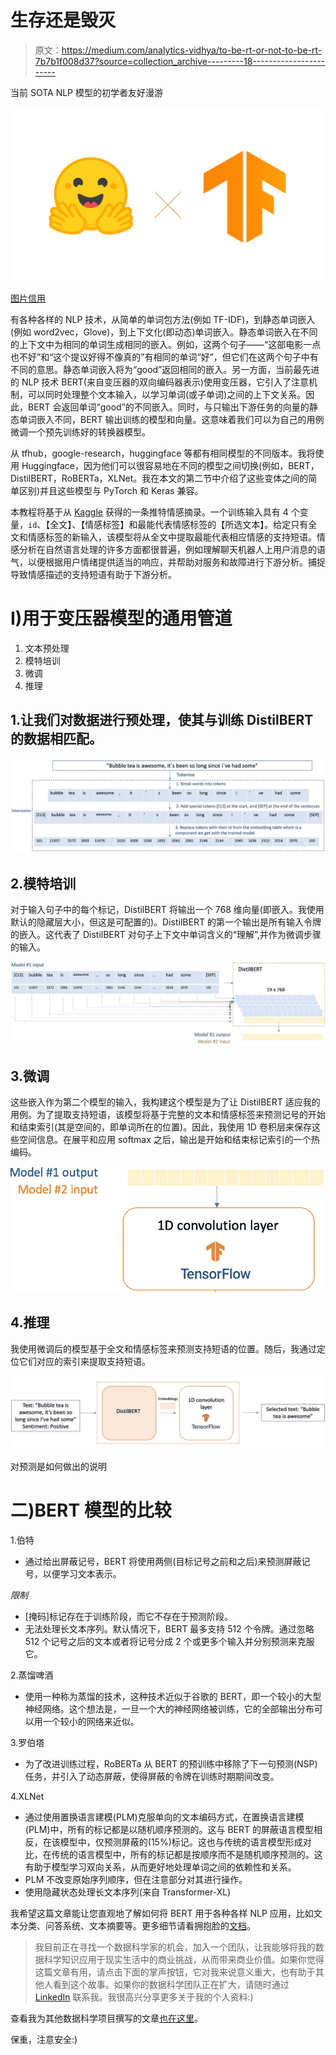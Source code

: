 # 生存还是毁灭

> 原文：<https://medium.com/analytics-vidhya/to-be-rt-or-not-to-be-rt-7b7b1f008d37?source=collection_archive---------18----------------------->

当前 SOTA NLP 模型的初学者友好漫游

![](img/8ab93b5dfbbab3ce444d1d02ea1ad73e.png)

[图片信用](/tensorflow/using-tensorflow-2-for-state-of-the-art-natural-language-processing-102445cda54a)

有各种各样的 NLP 技术，从简单的单词包方法(例如 TF-IDF)，到静态单词嵌入(例如 word2vec，Glove)，到上下文化(即动态)单词嵌入。静态单词嵌入在不同的上下文中为相同的单词生成相同的嵌入。例如，这两个句子——“这部电影一点也不好”和“这个提议好得不像真的”有相同的单词“好”，但它们在这两个句子中有不同的意思。静态单词嵌入将为“good”返回相同的嵌入。另一方面，当前最先进的 NLP 技术 BERT(来自变压器的双向编码器表示)使用变压器，它引入了注意机制，可以同时处理整个文本输入，以学习单词(或子单词)之间的上下文关系。因此，BERT 会返回单词“good”的不同嵌入。同时，与只输出下游任务的向量的静态单词嵌入不同，BERT 输出训练的模型和向量。这意味着我们可以为自己的用例微调一个预先训练好的转换器模型。

从 tfhub，google-research，huggingface 等都有相同模型的不同版本。我将使用 Huggingface，因为他们可以很容易地在不同的模型之间切换(例如，BERT，DistilBERT，RoBERTa，XLNet。我在本文的第二节中介绍了这些变体之间的简单区别)并且这些模型与 PyTorch 和 Keras 兼容。

本教程将基于从 [Kaggle](https://www.kaggle.com/c/tweet-sentiment-extraction/overview) 获得的一条推特情感摘录。一个训练输入具有 4 个变量，`id`、【全文】、【情感标签】和最能代表情感标签的【所选文本】。给定只有全文和情感标签的新输入，该模型将从全文中提取最能代表相应情感的支持短语。情感分析在自然语言处理的许多方面都很普遍，例如理解聊天机器人上用户消息的语气，以便根据用户情绪提供适当的响应，并帮助对服务和故障进行下游分析。捕捉导致情感描述的支持短语有助于下游分析。

# I)用于变压器模型的通用管道

1.  文本预处理
2.  模特培训
3.  微调
4.  推理

## 1.让我们对数据进行预处理，使其与训练 DistilBERT 的数据相匹配。

![](img/adc49dfc357eebd1ca98cd37909153d1.png)

## 2.模特培训

对于输入句子中的每个标记，DistilBERT 将输出一个 768 维向量(即嵌入。我使用默认的隐藏层大小，但这是可配置的)。DistilBERT 的第一个输出是所有输入令牌的嵌入。这代表了 DistilBERT 对句子上下文中单词含义的“理解”,并作为微调步骤的输入。

![](img/81c856d16cdef8eb02964884e4985904.png)

## 3.微调

这些嵌入作为第二个模型的输入，我构建这个模型是为了让 DistilBERT 适应我的用例。为了提取支持短语，该模型将基于完整的文本和情感标签来预测记号的开始和结束索引(其是空间的，即单词所在的位置)。因此，我使用 1D 卷积层来保存这些空间信息。在展平和应用 softmax 之后，输出是开始和结束标记索引的一个热编码。

![](img/660cf932e3548ac5871bc73c6b2a0107.png)

## 4.推理

我使用微调后的模型基于全文和情感标签来预测支持短语的位置。随后，我通过定位它们对应的索引来提取支持短语。

![](img/7965db0e8f1994ae435990cb7a3b3b19.png)

对预测是如何做出的说明

# 二)BERT 模型的比较

1.伯特

*   通过给出屏蔽记号，BERT 将使用两侧(目标记号之前和之后)来预测屏蔽记号，以便学习文本表示。

*限制*

*   [掩码]标记存在于训练阶段，而它不存在于预测阶段。
*   无法处理长文本序列。默认情况下，BERT 最多支持 512 个令牌。通过忽略 512 个记号之后的文本或者将记号分成 2 个或更多个输入并分别预测来克服它。

2.蒸馏啤酒

*   使用一种称为蒸馏的技术，这种技术近似于谷歌的 BERT，即一个较小的大型神经网络。这个想法是，一旦一个大的神经网络被训练，它的全部输出分布可以用一个较小的网络来近似。

3.罗伯塔

*   为了改进训练过程，RoBERTa 从 BERT 的预训练中移除了下一句预测(NSP)任务，并引入了动态屏蔽，使得屏蔽的令牌在训练时期期间改变。

4.XLNet

*   通过使用置换语言建模(PLM)克服单向的文本编码方式，在置换语言建模(PLM)中，所有的标记都是以随机顺序预测的。这与 BERT 的屏蔽语言模型相反，在该模型中，仅预测屏蔽的(15%)标记。这也与传统的语言模型形成对比，在传统的语言模型中，所有的标记都是按顺序而不是随机顺序预测的。这有助于模型学习双向关系，从而更好地处理单词之间的依赖性和关系。
*   PLM 不改变原始序列顺序，但在注意部分对其进行操作。
*   使用隐藏状态处理长文本序列(来自 Transformer-XL)

我希望这篇文章能让您直观地了解如何将 BERT 用于各种各样 NLP 应用，比如文本分类、问答系统、文本摘要等。更多细节请看拥抱脸的[文档](https://huggingface.co/transformers/)。

> 我目前正在寻找一个数据科学家的机会，加入一个团队，让我能够将我的数据科学知识应用于现实生活中的商业挑战，从而带来商业价值。如果你觉得这篇文章有用，请点击下面的掌声按钮，它对我来说意义重大，也有助于其他人看到这个故事。如果你的数据科学团队正在扩大，请随时通过 [LinkedIn](https://www.linkedin.com/in/valerie-lim-yan-hui/) 联系我。我很高兴分享更多关于我的个人资料:)

查看我为其他数据科学项目撰写的文章[也在这里](/@valerielimyh)。

保重，注意安全:)